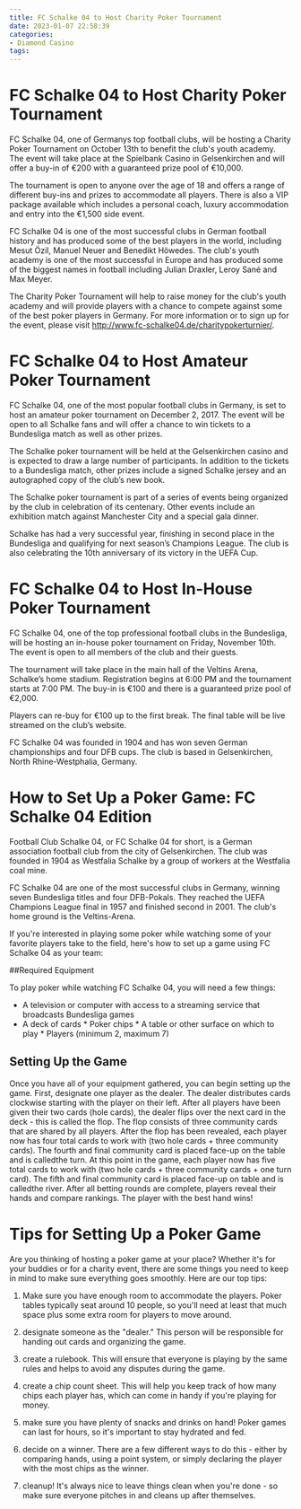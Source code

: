 ```yaml
---
title: FC Schalke 04 to Host Charity Poker Tournament
date: 2023-01-07 22:58:39
categories:
- Diamond Casino
tags:
---
```



#  FC Schalke 04 to Host Charity Poker Tournament

FC Schalke 04, one of Germanys top football clubs, will be hosting a Charity Poker Tournament on October 13th to benefit the club's youth academy. The event will take place at the Spielbank Casino in Gelsenkirchen and will offer a buy-in of €200 with a guaranteed prize pool of €10,000.

The tournament is open to anyone over the age of 18 and offers a range of different buy-ins and prizes to accommodate all players. There is also a VIP package available which includes a personal coach, luxury accommodation and entry into the €1,500 side event.

FC Schalke 04 is one of the most successful clubs in German football history and has produced some of the best players in the world, including Mesut Özil, Manuel Neuer and Benedikt Höwedes. The club's youth academy is one of the most successful in Europe and has produced some of the biggest names in football including Julian Draxler, Leroy Sané and Max Meyer.

The Charity Poker Tournament will help to raise money for the club's youth academy and will provide players with a chance to compete against some of the best poker players in Germany. For more information or to sign up for the event, please visit http://www.fc-schalke04.de/charitypokerturnier/.

#  FC Schalke 04 to Host Amateur Poker Tournament

FC Schalke 04, one of the most popular football clubs in Germany, is set to host an amateur poker tournament on December 2, 2017. The event will be open to all Schalke fans and will offer a chance to win tickets to a Bundesliga match as well as other prizes.

The Schalke poker tournament will be held at the Gelsenkirchen casino and is expected to draw a large number of participants. In addition to the tickets to a Bundesliga match, other prizes include a signed Schalke jersey and an autographed copy of the club’s new book.

The Schalke poker tournament is part of a series of events being organized by the club in celebration of its centenary. Other events include an exhibition match against Manchester City and a special gala dinner.

Schalke has had a very successful year, finishing in second place in the Bundesliga and qualifying for next season’s Champions League. The club is also celebrating the 10th anniversary of its victory in the UEFA Cup.

#  FC Schalke 04 to Host In-House Poker Tournament

FC Schalke 04, one of the top professional football clubs in the Bundesliga, will be hosting an in-house poker tournament on Friday, November 10th. The event is open to all members of the club and their guests.

The tournament will take place in the main hall of the Veltins Arena, Schalke’s home stadium. Registration begins at 6:00 PM and the tournament starts at 7:00 PM. The buy-in is €100 and there is a guaranteed prize pool of €2,000.

Players can re-buy for €100 up to the first break. The final table will be live streamed on the club’s website.

FC Schalke 04 was founded in 1904 and has won seven German championships and four DFB cups. The club is based in Gelsenkirchen, North Rhine-Westphalia, Germany.

#  How to Set Up a Poker Game: FC Schalke 04 Edition

 Football Club Schalke 04, or FC Schalke 04 for short, is a German association football club from the city of Gelsenkirchen. The club was founded in 1904 as Westfalia Schalke by a group of workers at the Westfalia coal mine.

FC Schalke 04 are one of the most successful clubs in Germany, winning seven Bundesliga titles and four DFB-Pokals. They reached the UEFA Champions League final in 1957 and finished second in 2001. The club's home ground is the Veltins-Arena.

If you're interested in playing some poker while watching some of your favorite players take to the field, here's how to set up a game using FC Schalke 04 as your team:

##Required Equipment

To play poker while watching FC Schalke 04, you will need a few things:

* A television or computer with access to a streaming service that broadcasts Bundesliga games
 * A deck of cards * Poker chips * A table or other surface on which to play * Players (minimum 2, maximum 7)

## Setting Up the Game

Once you have all of your equipment gathered, you can begin setting up the game. First, designate one player as the dealer. The dealer distributes cards clockwise starting with the player on their left. After all players have been given their two cards (hole cards), the dealer flips over the next card in the deck - this is called the flop. The flop consists of three community cards that are shared by all players. After the flop has been revealed, each player now has four total cards to work with (two hole cards + three community cards). The fourth and final community card is placed face-up on the table and is calledthe turn. At this point in the game, each player now has five total cards to work with (two hole cards + three community cards + one turn card). The fifth and final community card is placed face-up on table and is calledthe river. After all betting rounds are complete, players reveal their hands and compare rankings. The player with the best hand wins!

#  Tips for Setting Up a Poker Game

Are you thinking of hosting a poker game at your place? Whether it's for your buddies or for a charity event, there are some things you need to keep in mind to make sure everything goes smoothly. Here are our top tips:

1. Make sure you have enough room to accommodate the players. Poker tables typically seat around 10 people, so you'll need at least that much space plus some extra room for players to move around.

2. designate someone as the "dealer." This person will be responsible for handing out cards and organizing the game.

3. create a rulebook. This will ensure that everyone is playing by the same rules and helps to avoid any disputes during the game.

4. create a chip count sheet. This will help you keep track of how many chips each player has, which can come in handy if you're playing for money.

5. make sure you have plenty of snacks and drinks on hand! Poker games can last for hours, so it's important to stay hydrated and fed.

6. decide on a winner. There are a few different ways to do this - either by comparing hands, using a point system, or simply declaring the player with the most chips as the winner.

7. cleanup! It's always nice to leave things clean when you're done - so make sure everyone pitches in and cleans up after themselves.
